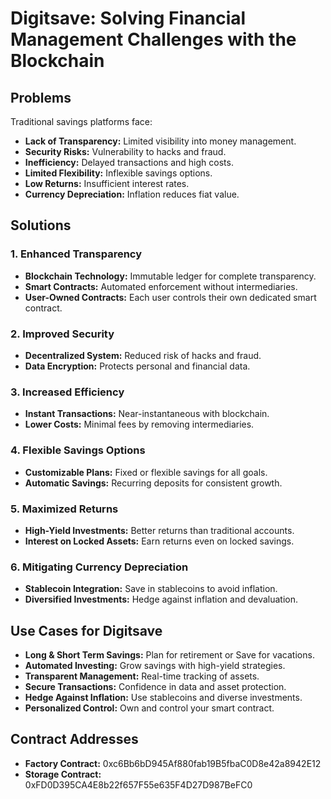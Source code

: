 # Digitsave: Solving Financial Management Challenges with the Blockchain

## Problems

Traditional savings platforms face:

- **Lack of Transparency:** Limited visibility into money management.
- **Security Risks:** Vulnerability to hacks and fraud.
- **Inefficiency:** Delayed transactions and high costs.
- **Limited Flexibility:** Inflexible savings options.
- **Low Returns:** Insufficient interest rates.
- **Currency Depreciation:** Inflation reduces fiat value.

## Solutions

### 1. Enhanced Transparency

- **Blockchain Technology:** Immutable ledger for complete transparency.
- **Smart Contracts:** Automated enforcement without intermediaries.
- **User-Owned Contracts:** Each user controls their own dedicated smart contract.

### 2. Improved Security

- **Decentralized System:** Reduced risk of hacks and fraud.
- **Data Encryption:** Protects personal and financial data.

### 3. Increased Efficiency

- **Instant Transactions:** Near-instantaneous with blockchain.
- **Lower Costs:** Minimal fees by removing intermediaries.

### 4. Flexible Savings Options

- **Customizable Plans:** Fixed or flexible savings for all goals.
- **Automatic Savings:** Recurring deposits for consistent growth.

### 5. Maximized Returns

- **High-Yield Investments:** Better returns than traditional accounts.
- **Interest on Locked Assets:** Earn returns even on locked savings.

### 6. Mitigating Currency Depreciation

- **Stablecoin Integration:** Save in stablecoins to avoid inflation.
- **Diversified Investments:** Hedge against inflation and devaluation.

## Use Cases for Digitsave

- **Long & Short Term Savings:** Plan for retirement or Save for vacations.
- **Automated Investing:** Grow savings with high-yield strategies.
- **Transparent Management:** Real-time tracking of assets.
- **Secure Transactions:** Confidence in data and asset protection.
- **Hedge Against Inflation:** Use stablecoins and diverse investments.
- **Personalized Control:** Own and control your smart contract.


## Contract Addresses

- **Factory Contract:** 0xc6Bb6bD945Af880fab19B5fbaC0D8e42a8942E12
- **Storage Contract:** 0xFD0D395CA4E8b22f657F55e635F4D27D987BeFC0
